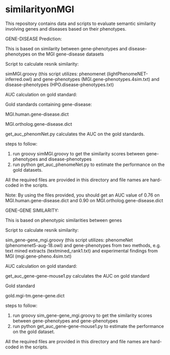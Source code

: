 # similarityonMGI
This repository contains data and scripts to evaluate semantic similarity involving genes and diseases based on their phenotypes.

GENE-DISEASE Prediction:

This is based on similarity between gene-phenotypes and disease-phenotypes on the MGI gene-disease datasets

Script to calculate resnik similarity:

simMGI.groovy   (this script utilizes: phenomenet (lightPhenomeNET-inferred.owl) and gene-phenotypes (MGI.gene-phenotypes.4sim.txt) and disease-phenotypes (HPO.disease-phenotypes.txt)

AUC calculation on gold standard:

Gold standards containing gene-disease:

MGI.human.gene-disease.dict 	

MGI.ortholog.gene-disease.dict


get_auc_phenomNet.py calculates the AUC on the gold standards.


steps to follow:
1. run groovy simMGI.groovy to get the similarity scores between gene-phenotypes and disease-phenotypes
2. run python get_auc_phenomeNet.py to estimate the performance on the gold datasets.

All the required files are provided in this directory and file names are hard-coded in the scripts.

Note: By using the files provided, you should get an AUC value of 0.76 on  MGI.human.gene-disease.dict and 0.90 on MGI.ortholog.gene-disease.dict


GENE-GENE SIMILARITY:

This is based on phenotypic similarities between genes


Script to calculate resnik similarity:

sim_gene-gene_mgi.groovy  (this script utilizes: phenomeNet (phenomenet5-aug-18.owl) and gene-phenotypes from two methods, e.g. text mined extracts (textmined_rank1.txt) and experimental findings from MGI (mgi.gene-pheno.4sim.txt)


AUC calculation on gold standard:

get_auc_gene-gene-mouse1.py calculates the AUC on gold standard

Gold standard

gold.mgi-tm.gene-gene.dict


steps to follow:
1. run groovy sim_gene-gene_mgi.groovy to get the similarity scores between gene-phenotypes and gene-phenotypes
2. run python get_auc_gene-gene-mouse1.py to estimate the performance on the gold dataset.

All the required files are provided in this directory and file names are hard-coded in the scripts.

  
  
